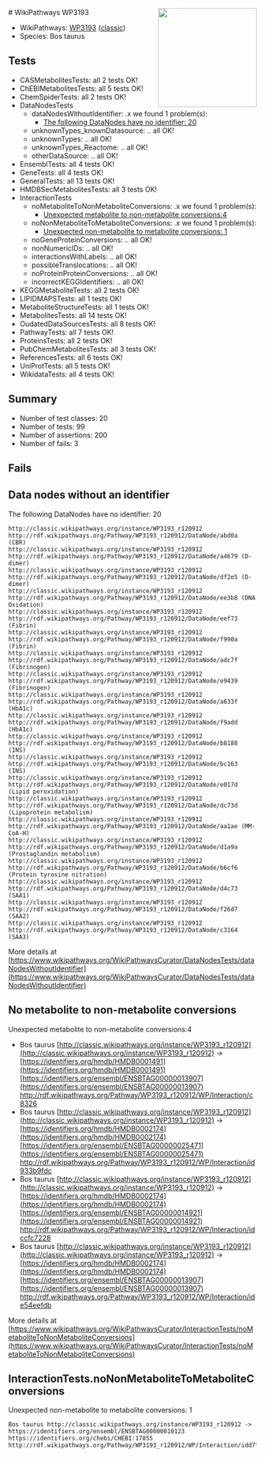 <img style="float: right; width: 200px" src="https://upload.wikimedia.org/wikipedia/commons/thumb/8/83/Wplogo_with_text_500.png/640px-Wplogo_with_text_500.png" />
# WikiPathways WP3193

* WikiPathways: [WP3193](https://wikipathways.org/pathways/WP3193) ([classic](https://classic.wikipathways.org/instance/WP3193))
* Species: Bos taurus
## Tests
* CASMetabolitesTests: all 2 tests OK!
* ChEBIMetabolitesTests: all 5 tests OK!
* ChemSpiderTests: all 2 tests OK!
* DataNodesTests
    * dataNodesWithoutIdentifier: .x we found 1 problem(s):
        * [The following DataNodes have no identifier: 20](#8792c4af)
    * unknownTypes_knownDatasource: .. all OK!
    * unknownTypes: .. all OK!
    * unknownTypes_Reactome: .. all OK!
    * otherDataSource: .. all OK!
* EnsemblTests: all 4 tests OK!
* GeneTests: all 4 tests OK!
* GeneralTests: all 13 tests OK!
* HMDBSecMetabolitesTests: all 3 tests OK!
* InteractionTests
    * noMetaboliteToNonMetaboliteConversions: .x we found 1 problem(s):
        * [Unexpected metabolite to non-metabolite conversions:4](#a27bf370)
    * noNonMetaboliteToMetaboliteConversions: .x we found 1 problem(s):
        * [Unexpected non-metabolite to metabolite conversions: 1](#4b4cfabf)
    * noGeneProteinConversions: .. all OK!
    * nonNumericIDs: .. all OK!
    * interactionsWithLabels: .. all OK!
    * possibleTranslocations: .. all OK!
    * noProteinProteinConversions: .. all OK!
    * incorrectKEGGIdentifiers: .. all OK!
* KEGGMetaboliteTests: all 2 tests OK!
* LIPIDMAPSTests: all 1 tests OK!
* MetaboliteStructureTests: all 1 tests OK!
* MetabolitesTests: all 14 tests OK!
* OudatedDataSourcesTests: all 8 tests OK!
* PathwayTests: all 7 tests OK!
* ProteinsTests: all 2 tests OK!
* PubChemMetabolitesTests: all 3 tests OK!
* ReferencesTests: all 6 tests OK!
* UniProtTests: all 5 tests OK!
* WikidataTests: all 4 tests OK!


## Summary

* Number of test classes: 20
* Number of tests: 99
* Number of assertions: 200
* Number of fails: 3

## Fails

<a name="8792c4af" />

## Data nodes without an identifier

The following DataNodes have no identifier: 20
```
http://classic.wikipathways.org/instance/WP3193_r120912 http://rdf.wikipathways.org/Pathway/WP3193_r120912/DataNode/abd0a (CBR)
http://classic.wikipathways.org/instance/WP3193_r120912 http://rdf.wikipathways.org/Pathway/WP3193_r120912/DataNode/a4679 (D-dimer)
http://classic.wikipathways.org/instance/WP3193_r120912 http://rdf.wikipathways.org/Pathway/WP3193_r120912/DataNode/df2e5 (D-dimer)
http://classic.wikipathways.org/instance/WP3193_r120912 http://rdf.wikipathways.org/Pathway/WP3193_r120912/DataNode/ee3b8 (DNA Oxidation)
http://classic.wikipathways.org/instance/WP3193_r120912 http://rdf.wikipathways.org/Pathway/WP3193_r120912/DataNode/eef73 (Fibrin)
http://classic.wikipathways.org/instance/WP3193_r120912 http://rdf.wikipathways.org/Pathway/WP3193_r120912/DataNode/f990a (Fibrin)
http://classic.wikipathways.org/instance/WP3193_r120912 http://rdf.wikipathways.org/Pathway/WP3193_r120912/DataNode/adc7f (Fibrinogen)
http://classic.wikipathways.org/instance/WP3193_r120912 http://rdf.wikipathways.org/Pathway/WP3193_r120912/DataNode/e9439 (Fibrinogen)
http://classic.wikipathways.org/instance/WP3193_r120912 http://rdf.wikipathways.org/Pathway/WP3193_r120912/DataNode/a633f (HbA1c)
http://classic.wikipathways.org/instance/WP3193_r120912 http://rdf.wikipathways.org/Pathway/WP3193_r120912/DataNode/f9add (HbA1c)
http://classic.wikipathways.org/instance/WP3193_r120912 http://rdf.wikipathways.org/Pathway/WP3193_r120912/DataNode/b8188 (INS)
http://classic.wikipathways.org/instance/WP3193_r120912 http://rdf.wikipathways.org/Pathway/WP3193_r120912/DataNode/bc163 (INS)
http://classic.wikipathways.org/instance/WP3193_r120912 http://rdf.wikipathways.org/Pathway/WP3193_r120912/DataNode/e017d (Lipid peroxidation)
http://classic.wikipathways.org/instance/WP3193_r120912 http://rdf.wikipathways.org/Pathway/WP3193_r120912/DataNode/dc73d (Lipoprotein metabolism)
http://classic.wikipathways.org/instance/WP3193_r120912 http://rdf.wikipathways.org/Pathway/WP3193_r120912/DataNode/aa1ae (MM-CoA-H)
http://classic.wikipathways.org/instance/WP3193_r120912 http://rdf.wikipathways.org/Pathway/WP3193_r120912/DataNode/d1a9a (Prostaglandin metabolism)
http://classic.wikipathways.org/instance/WP3193_r120912 http://rdf.wikipathways.org/Pathway/WP3193_r120912/DataNode/b6cf6 (Protein tyrosine nitration)
http://classic.wikipathways.org/instance/WP3193_r120912 http://rdf.wikipathways.org/Pathway/WP3193_r120912/DataNode/d4c73 (SAA1)
http://classic.wikipathways.org/instance/WP3193_r120912 http://rdf.wikipathways.org/Pathway/WP3193_r120912/DataNode/f26d7 (SAA2)
http://classic.wikipathways.org/instance/WP3193_r120912 http://rdf.wikipathways.org/Pathway/WP3193_r120912/DataNode/c3164 (SAA3)
```

More details at [https://www.wikipathways.org/WikiPathwaysCurator/DataNodesTests/dataNodesWithoutIdentifier](https://www.wikipathways.org/WikiPathwaysCurator/DataNodesTests/dataNodesWithoutIdentifier)

<a name="a27bf370" />

## No metabolite to non-metabolite conversions

Unexpected metabolite to non-metabolite conversions:4

* Bos taurus [http://classic.wikipathways.org/instance/WP3193_r120912](http://classic.wikipathways.org/instance/WP3193_r120912) → [https://identifiers.org/hmdb/HMDB0001491](https://identifiers.org/hmdb/HMDB0001491) [https://identifiers.org/ensembl/ENSBTAG00000013907](https://identifiers.org/ensembl/ENSBTAG00000013907) http://rdf.wikipathways.org/Pathway/WP3193_r120912/WP/Interaction/c8326<br />
* Bos taurus [http://classic.wikipathways.org/instance/WP3193_r120912](http://classic.wikipathways.org/instance/WP3193_r120912) → [https://identifiers.org/hmdb/HMDB0002174](https://identifiers.org/hmdb/HMDB0002174) [https://identifiers.org/ensembl/ENSBTAG00000025471](https://identifiers.org/ensembl/ENSBTAG00000025471) http://rdf.wikipathways.org/Pathway/WP3193_r120912/WP/Interaction/id933b9fdc<br />
* Bos taurus [http://classic.wikipathways.org/instance/WP3193_r120912](http://classic.wikipathways.org/instance/WP3193_r120912) → [https://identifiers.org/hmdb/HMDB0002174](https://identifiers.org/hmdb/HMDB0002174) [https://identifiers.org/ensembl/ENSBTAG00000014921](https://identifiers.org/ensembl/ENSBTAG00000014921) http://rdf.wikipathways.org/Pathway/WP3193_r120912/WP/Interaction/idccfc7228<br />
* Bos taurus [http://classic.wikipathways.org/instance/WP3193_r120912](http://classic.wikipathways.org/instance/WP3193_r120912) → [https://identifiers.org/hmdb/HMDB0002174](https://identifiers.org/hmdb/HMDB0002174) [https://identifiers.org/ensembl/ENSBTAG00000013907](https://identifiers.org/ensembl/ENSBTAG00000013907) http://rdf.wikipathways.org/Pathway/WP3193_r120912/WP/Interaction/ide54eefdb<br />


More details at [https://www.wikipathways.org/WikiPathwaysCurator/InteractionTests/noMetaboliteToNonMetaboliteConversions](https://www.wikipathways.org/WikiPathwaysCurator/InteractionTests/noMetaboliteToNonMetaboliteConversions)

<a name="4b4cfabf" />

## InteractionTests.noNonMetaboliteToMetaboliteConversions

Unexpected non-metabolite to metabolite conversions: 1
```
Bos taurus http://classic.wikipathways.org/instance/WP3193_r120912 -> https://identifiers.org/ensembl/ENSBTAG00000010123 https://identifiers.org/chebi/CHEBI:17855 http://rdf.wikipathways.org/Pathway/WP3193_r120912/WP/Interaction/idd7fac72d
```

